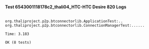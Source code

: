#### Test 6543001118178c2_thali04_HTC-HTC Desire 820 Logs


```

org.thaliproject.p2p.btconnectorlib.ApplicationTest:..
org.thaliproject.p2p.btconnectorlib.ConnectionManagerTest:......

Time: 3.183

OK (8 tests)



```
